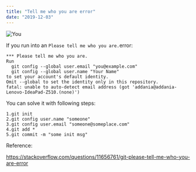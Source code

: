 ```yaml
---
title: "Tell me who you are error"
date: "2019-12-03"
---
```


![You](https://i.imgur.com/J4QhoGt.jpg "Photo by 
Kristin De Soto from Pexels")

If you run into an <code>Please tell me who you are.</code>error:
```
*** Please tell me who you are.
Run
  git config --global user.email "you@example.com"
  git config --global user.name "Your Name"
to set your account's default identity.
Omit --global to set the identity only in this repository.
fatal: unable to auto-detect email address (got 'addania@addania-Lenovo-IdeaPad-Z510.(none)')

```

You can solve it with following steps:
```
1.git init
2.git config user.name "someone"
3.git config user.email "someone@someplace.com"
4.git add *
5.git commit -m "some init msg"
```

Reference:

https://stackoverflow.com/questions/11656761/git-please-tell-me-who-you-are-error
